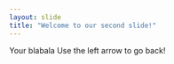 ```yaml
---
layout: slide
title: "Welcome to our second slide!"
---
```

Your blabala
Use the left arrow to go back!

